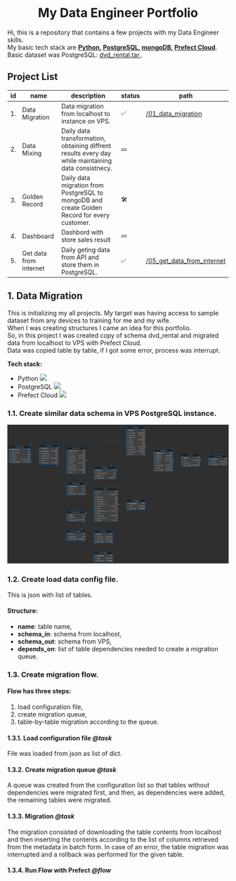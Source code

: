 <h1 style="text-align:center">My Data Engineer Portfolio</h1>

Hi, this is a repository that contains a few projects with my Data Engineer skills. \
My basic tech stack are **<a href="https://www.python.org/">Python</a>, <a href="https://www.postgresql.org/">PostgreSQL</a>, <a href="https://www.mongodb.com/">mongoDB</a>, <a href="https://www.prefect.io/">Prefect Cloud</a>**.
Basic dataset was PostgreSQL: <a href="https://neon.com/postgresql/postgresql-getting-started/postgresql-sample-database"> dvd_rental.tar </a>.

## Project List
| id | name                   | description                                                                                         | status | path                                                                                                                        |
|----|------------------------|-----------------------------------------------------------------------------------------------------|--------|-----------------------------------------------------------------------------------------------------------------------------|
| 1. | Data Migration         | Data migration from localhost to instance on VPS.                                                   | ✅      | [/01_data_migration](https://github.com/Cracowiatschek/DataEngineerPortfolio/tree/master/01_data_migration)                 |
| 2. | Data Mixing            | Daily data transformation, obtaining diffrent results every day while maintaining data consistnecy. | 💤     |                                                                                                                             |
| 3. | Golden Record          | Daily data migration from PostgreSQL to mongoDB and create Golden Record for every customer.        | 🛠️    |                                                                                                                             |
| 4. | Dashboard              | Dashbord with store sales result                                                                    | 💤     |                                                                                                                             |
| 5. | Get data from internet | Daily geting data from API and store them in PostgreSQL.                                            | ✅       | [/05_get_data_from_internet](https://github.com/Cracowiatschek/DataEngineerPortfolio/tree/master/05_get_data_from_internet) |

## 1. Data Migration
This is initializing my all projects. My target was having access to sample dataset from any devices to training for me and my wife. \
When I was creating structures I came an idea for this portfolio. \
So, in this project I was created copy of schema dvd_rental and migrated data from localhost to VPS with Prefect Cloud.  
Data was copied table by table, if I got some error, process was interrupt.

**Tech stack:**
* Python <img src="https://s3.dualstack.us-east-2.amazonaws.com/pythondotorg-assets/media/community/logos/python-logo-only.png" height="15">
* PostgreSQL <img src="https://www.postgresql.org/media/img/about/press/elephant.png" height="15">
* Prefect Cloud <img src="https://www.prefect.io/_next/image?url=%2F_next%2Fstatic%2Fmedia%2Fprefect.999a8755.svg&w=32&q=75" height="15">
### 1.1. Create similar data schema in VPS PostgreSQL instance.
![](/assets/dvd_rental.png)
### 1.2. Create load data config file.
This is json with list of tables. 

#### **Structure:** 
* **name**: table name,
* **schema_in**: schema from localhost,
* **schema_out**: schema from VPS,
* **depends_on**: list of table dependencies needed to create a migration queue.

### 1.3. Create migration flow.
#### **Flow has three steps:**
1. load configuration file,
2. create migration queue,
3. table-by-table migration according to the queue.

#### 1.3.1. Load configuration file *@task*
File was loaded from json as list of dict.

#### 1.3.2. Create migration queue *@task*
A queue was created from the configuration list so that tables without dependencies were migrated first, and then, as dependencies were added, the remaining tables were migrated.

#### 1.3.3. Migration *@task*
The migration consisted of downloading the table contents from localhost and then inserting the contents according to the list of columns retrieved from the metadata in batch form.
In case of an error, the table migration was interrupted and a rollback was performed for the given table.

#### 1.3.4. Run Flow with Prefect *@flow*

